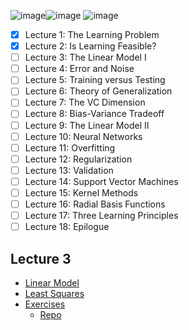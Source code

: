 ![image](https://github.com/user-attachments/assets/e7e9bdfe-aed0-4876-8658-39a876818912)![image](https://github.com/user-attachments/assets/48f7f3fe-86d4-4859-b545-7e73eebbaca9)
![image](https://github.com/user-attachments/assets/d5e90e68-f4e1-4e4e-9e9b-7dc99ab9ea7f)



 - [X] Lecture 1: The Learning Problem
-  [X] Lecture 2: Is Learning Feasible?
-  [ ]  Lecture 3: The Linear Model I
-  [ ] Lecture 4: Error and Noise
-  [ ] Lecture 5: Training versus Testing
-  [ ] Lecture 6: Theory of Generalization
-  [ ] Lecture 7: The VC Dimension
-  [ ] Lecture 8: Bias-Variance Tradeoff
-  [ ] Lecture 9: The Linear Model II
-  [ ] Lecture 10: Neural Networks
-  [ ] Lecture 11: Overfitting
-  [ ] Lecture 12: Regularization
-  [ ] Lecture 13: Validation
-  [ ] Lecture 14: Support Vector Machines
-  [ ] Lecture 15: Kernel Methods
-  [ ] Lecture 16: Radial Basis Functions
- [ ] Lecture 17: Three Learning Principles
- [ ] Lecture 18: Epilogue

## Lecture 3

- [Linear Model](https://en.wikipedia.org/wiki/Linear_model)
 - [Least Squares](https://en.wikipedia.org/wiki/Least_squares)
 - [Exercises](http://ufldl.stanford.edu/tutorial/supervised/LinearRegression/)
   - [Repo](https://github.com/amaas/stanford_dl_ex/blob/master/ex1/ex1a_linreg.m)
